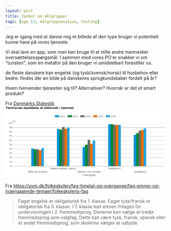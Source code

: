 ```yaml
---
layout: post
title: Tanker om målgrupper
tags: [uge 13, målgruppeanalyse, testing]
---
```


Jeg er igang med at danne mig et billede af den type bruger vi potentielt kunne have på vores tjeneste.

Vi skal lave en app, som man kan bruge til at stille andre mennesker oversættelsesspørgsmål. I sammen med vores PO'er snakker vi om  "turisten", som en metafor på den bruger vi umiddelbart forestiller os.



de fleste danskere kan engelsk (og tysk/svensk/norsk) til husbehov eller bedre.  findes der en kilde på danskeres sprogkundskaber fordelt på år?

Hvem henvender tjenesten sig til?
Alternativer?
Hvornår er det et smart produkt?

Fra [Danmarks Statestik](https://www.dst.dk/da/Statistik/emner/priser-og-forbrug/forbrug/elektronik-i-hjemmet)
![](/img/elektronik.png)


Fra https://uvm.dk/folkeskolen/fag-timetal-og-overgange/fag-emner-og-tvaergaaende-temaer/folkeskolens-fag
> Faget engelsk er obligatorisk fra 1. klasse.
>Faget tysk/fransk er obligatorisk fra 5. klasse. I 7. klasse kan eleven fritages for undervisningen i 2. fremmedsprog.
>Eleverne kan vælge et tredje fremmedsprog som valgfag. Dette kan være tysk, fransk, spansk eller et andet fremmedsprog, som skolerne vælger at udbyde.
